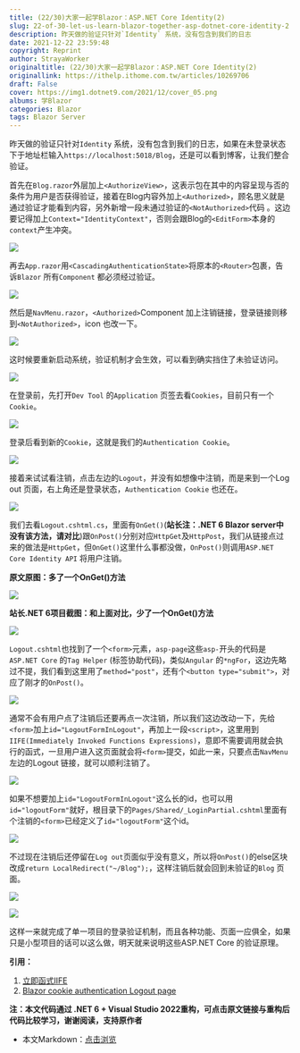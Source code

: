```yaml
---
title: (22/30)大家一起学Blazor：ASP.NET Core Identity(2)
slug: 22-of-30-let-us-learn-blazor-together-asp-dotnet-core-identity-2
description: 昨天做的验证只针对`Identity` 系统，没有包含到我们的日志
date: 2021-12-22 23:59:48
copyright: Reprint
author: StrayaWorker
originaltitle: (22/30)大家一起学Blazor：ASP.NET Core Identity(2)
originallink: https://ithelp.ithome.com.tw/articles/10269706
draft: False
cover: https://img1.dotnet9.com/2021/12/cover_05.png
albums: 学Blazor
categories: Blazor
tags: Blazor Server
---
```


昨天做的验证只针对`Identity` 系统，没有包含到我们的日志，如果在未登录状态下于地址栏输入`https://localhost:5018/Blog`，还是可以看到博客，让我们整合验证。

首先在`Blog.razor`外层加上`<AuthorizeView>`，这表示包在其中的内容呈现与否的条件为用户是否获得验证，接着在Blog内容外加上`<Authorized>`，顾名思义就是通过验证才能看到内容，另外新增一段未通过验证的`<NotAuthorized>`代码 。这边要记得加上`Context="IdentityContext"`，否则会跟Blog的`<EditForm>`本身的`context`产生冲突。

![](https://img1.dotnet9.com/2021/12/3301.png)

再去`App.razor`用`<CascadingAuthenticationState>`将原本的`<Router>`包裹，告诉`Blazor` 所有`Component` 都必须经过验证。

![](https://img1.dotnet9.com/2021/12/3302.png)

然后是`NavMenu.razor`，`<Authorized>`Component 加上注销链接，登录链接则移到`<NotAuthorized>`，icon 也改一下。

![](https://img1.dotnet9.com/2021/12/3303.png)

这时候要重新启动系统，验证机制才会生效，可以看到确实挡住了未验证访问。

![](https://img1.dotnet9.com/2021/12/3304.png)

在登录前，先打开`Dev Tool` 的`Application` 页签去看`Cookies`，目前只有一个`Cookie`。

![](https://img1.dotnet9.com/2021/12/3305.png)

登录后看到新的`Cookie`，这就是我们的`Authentication Cookie`。

![](https://img1.dotnet9.com/2021/12/3306.png)

接着来试试看注销，点击左边的`Logout`，并没有如想像中注销，而是来到一个Log out 页面，右上角还是登录状态，`Authentication Cookie` 也还在。

![](https://img1.dotnet9.com/2021/12/3307.gif)

我们去看`Logout.cshtml.cs`，里面有`OnGet()`(**站长注：.NET 6 Blazor server中没有该方法，请对比**)跟`OnPost()`分别对应`HttpGet`及`HttpPost`，我们从链接点过来的做法是`HttpGet`，但`OnGet()`这里什么事都没做，`OnPost()`则调用`ASP.NET Core Identity API` 将用户注销。

**原文原图：多了一个OnGet()方法**

![](https://img1.dotnet9.com/2021/12/3308.png)

**站长.NET 6项目截图：和上面对比，少了一个OnGet()方法**

![](https://img1.dotnet9.com/2021/12/3309.png)

`Logout.cshtml`也找到了一个`<form>`元素，`asp-page`这些`asp-`开头的代码是`ASP.NET Core` 的`Tag Helper` (标签协助代码)，类似`Angular` 的`*ngFor`，这边先略过不提，我们看到这里用了`method="post"`，还有个`<button type="submit">`，对应了刚才的`OnPost()`。

![](https://img1.dotnet9.com/2021/12/3310.png)

通常不会有用户点了注销后还要再点一次注销，所以我们这边改动一下，先给`<form>`加上`id="LogoutFormInLogout"`，再加上一段`<script>`，这里用到`IIFE(Immediately Invoked Functions Expressions)`，意即不需要调用就会执行的函式，一旦用户进入这页面就会将`<form>`提交，如此一来，只要点击`NavMenu`左边的Logout 链接，就可以顺利注销了。

![](https://img1.dotnet9.com/2021/12/3311.png)

如果不想要加上`id="LogoutFormInLogout"`这么长的id，也可以用`id="logoutForm"`就好，根目录下的`Pages/Shared/_LoginPartial.cshtml`里面有个注销的`<form>`已经定义了`id="logoutForm"`这个id。

![](https://img1.dotnet9.com/2021/12/3312.png)

不过现在注销后还停留在`Log out`页面似乎没有意义，所以将`OnPost()`的else区块改成`return LocalRedirect("~/Blog");`，这样注销后就会回到未验证的`Blog` 页面。

![](https://img1.dotnet9.com/2021/12/3313.png)

![](https://img1.dotnet9.com/2021/12/3314.gif)

这样一来就完成了单一项目的登录验证机制，而且各种功能、页面一应俱全，如果只是小型项目的话可以这么做，明天就来说明这些ASP.NET Core 的验证原理。

**引用：**

1. [立即函式IIFE](https://medium.com/vicky-notes/%E7%AB%8B%E5%8D%B3%E5%87%BD%E5%BC%8F-iife-27fe4007e446)
2. [Blazor cookie authentication Logout page](https://www.youtube.com/watch?v=pVaY7Th68U0&list=PL6n9fhu94yhVowClAs8-6nYnfsOTma14P&index=54)

**注：本文代码通过 .NET 6 + Visual Studio 2022重构，可点击原文链接与重构后代码比较学习，谢谢阅读，支持原作者**

- 本文Markdown：[点击浏览](https://github.com/dotnet9/Assets.Dotnet9/blob/main/2021/12/2021-12-22_03.md)